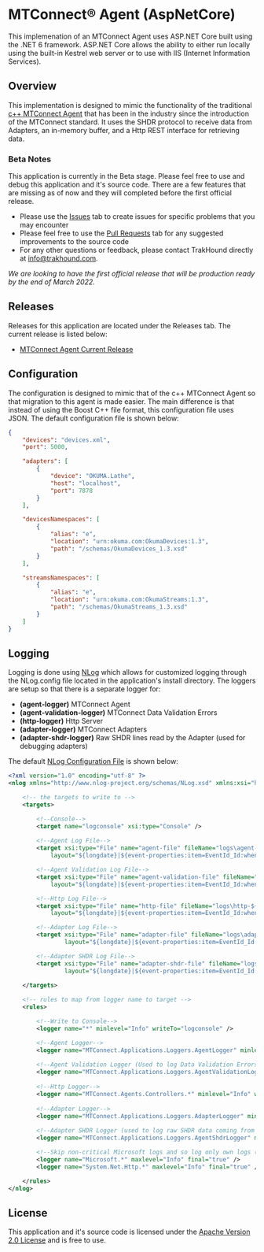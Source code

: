 # MTConnect® Agent (AspNetCore)
This implemenation of an MTConnect Agent uses ASP.NET Core built using the .NET 6 framework. ASP.NET Core allows the ability to either run locally using the built-in Kestrel web server or to use with IIS (Internet Information Services).

## Overview
This implementation is designed to mimic the functionality of the traditional [c++ MTConnect Agent](https://github.com/mtconnect/cppagent) that has been in the industry since the introduction of the MTConnect standard. It uses the SHDR protocol to receive data from Adapters, an in-memory buffer, and a Http REST interface for retrieving data.

### Beta Notes
This application is currently in the Beta stage. Please feel free to use and debug this application and it's source code. There are a few features that are missing as of now and they will completed before the first official release.
- Please use the [Issues](https://github.com/TrakHound/MTConnect.NET-Core/issues) tab to create issues for specific problems that you may encounter 
- Please feel free to use the [Pull Requests](https://github.com/TrakHound/MTConnect.NET-Core/pulls) tab for any suggested improvements to the source code
- For any other questions or feedback, please contact TrakHound directly at info@trakhound.com.

*We are looking to have the first official release that will be production ready by the end of March 2022.*

## Releases
Releases for this application are located under the Releases tab. The current release is listed below:
- [MTConnect Agent Current Release](http://release)

## Configuration
The configuration is designed to mimic that of the c++ MTConnect Agent so that migration to this agent is made easier. The main difference is that instead of using the Boost C++ file format, this configuration file uses JSON. The default configuration file is shown below:
```json
{
    "devices": "devices.xml",
    "port": 5000,

    "adapters": [
        {
            "device": "OKUMA.Lathe",
            "host": "localhost",
            "port": 7878
        }
    ],

    "devicesNamespaces": [
        {
            "alias": "e",
            "location": "urn:okuma.com:OkumaDevices:1.3",
            "path": "/schemas/OkumaDevices_1.3.xsd"
        }
    ],

    "streamsNamespaces": [
        {
            "alias": "e",
            "location": "urn:okuma.com:OkumaStreams:1.3",
            "path": "/schemas/OkumaStreams_1.3.xsd"
        }
    ]
}
```

## Logging
Logging is done using [NLog](https://github.com/NLog/NLog) which allows for customized logging through the NLog.config file located in the application's install directory. The loggers are setup so that there is a separate logger for:
- **(agent-logger)** MTConnect Agent
- **(agent-validation-logger)** MTConnect Data Validation Errors
- **(http-logger)** Http Server
- **(adapter-logger)** MTConnect Adapters
- **(adapter-shdr-logger)** Raw SHDR lines read by the Adapter (used for debugging adapters)

The default [NLog Configuration File](NLog.config) is shown below:

```xml
<?xml version="1.0" encoding="utf-8" ?>
<nlog xmlns="http://www.nlog-project.org/schemas/NLog.xsd" xmlns:xsi="http://www.w3.org/2001/XMLSchema-instance">

    <!-- the targets to write to -->
    <targets>

        <!--Console-->
        <target name="logconsole" xsi:type="Console" />
        
        <!--Agent Log File-->
        <target xsi:type="File" name="agent-file" fileName="logs\agent-${shortdate}.log"
            layout="${longdate}|${event-properties:item=EventId_Id:whenEmpty=0}|${uppercase:${level}}|${logger}|${message} ${exception:format=tostring}" />

        <!--Agent Validation Log File-->
        <target xsi:type="File" name="agent-validation-file" fileName="logs\agent-validation-${shortdate}.log"
            layout="${longdate}|${event-properties:item=EventId_Id:whenEmpty=0}|${uppercase:${level}}|${logger}|${message} ${exception:format=tostring}" />

        <!--Http Log File-->
        <target xsi:type="File" name="http-file" fileName="logs\http-${shortdate}.log"
            layout="${longdate}|${event-properties:item=EventId_Id:whenEmpty=0}|${uppercase:${level}}|${logger}|${message} ${exception:format=tostring}" />

        <!--Adapter Log File-->
        <target xsi:type="File" name="adapter-file" fileName="logs\adapter-${shortdate}.log"
                layout="${longdate}|${event-properties:item=EventId_Id:whenEmpty=0}|${uppercase:${level}}|${logger}|${message} ${exception:format=tostring}" />

        <!--Adapter SHDR Log File-->
        <target xsi:type="File" name="adapter-shdr-file" fileName="logs\adapter-shdr-${shortdate}.log"
                layout="${longdate}|${event-properties:item=EventId_Id:whenEmpty=0}|${uppercase:${level}}|${logger}|${message} ${exception:format=tostring}" />
        
    </targets>

    <!-- rules to map from logger name to target -->
    <rules>

        <!--Write to Console-->
        <logger name="*" minlevel="Info" writeTo="logconsole" />

        <!--Agent Logger-->
        <logger name="MTConnect.Applications.Loggers.AgentLogger" minlevel="Info" writeTo="agent-file" final="true" />
        
        <!--Agent Validation Logger (Used to log Data Validation Errors)-->
        <logger name="MTConnect.Applications.Loggers.AgentValidationLogger" minlevel="Warning" writeTo="agent-validation-file" final="true" />
        
        <!--Http Logger-->
        <logger name="MTConnect.Agents.Controllers.*" minlevel="Info" writeTo="http-file" final="true" />
        
        <!--Adapter Logger-->
        <logger name="MTConnect.Applications.Loggers.AdapterLogger" minlevel="Info" writeTo="adapter-file" final="true" />
        
        <!--Adapter SHDR Logger (used to log raw SHDR data coming from an adapter)-->
        <logger name="MTConnect.Applications.Loggers.AgentShdrLogger" minlevel="Debug" writeTo="adapter-shdr-file" final="true" />

        <!--Skip non-critical Microsoft logs and so log only own logs (BlackHole) -->
        <logger name="Microsoft.*" maxlevel="Info" final="true" />
        <logger name="System.Net.Http.*" maxlevel="Info" final="true" />

    </rules>
</nlog>
```

## License
This application and it's source code is licensed under the [Apache Version 2.0 License](https://www.apache.org/licenses/LICENSE-2.0) and is free to use.

